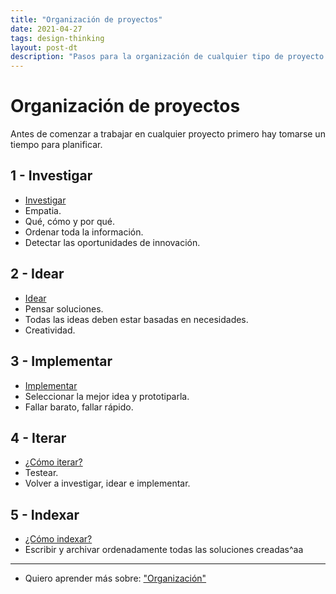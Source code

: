 ```yaml
---
title: "Organización de proyectos"
date: 2021-04-27
tags: design-thinking
layout: post-dt
description: "Pasos para la organización de cualquier tipo de proyecto."
---
```


# Organización de proyectos

Antes de comenzar a trabajar en cualquier proyecto primero hay tomarse un tiempo para planificar.

## 1 - Investigar

- [Investigar](organizar-proyectos-1)
- Empatia.
- Qué, cómo y por qué.
- Ordenar toda la información.
- Detectar las oportunidades de innovación.

## 2 - Idear

- [Idear](organizar-proyectos-2)
- Pensar soluciones.
- Todas las ideas deben estar basadas en necesidades.
- Creatividad.

## 3 - Implementar

- [Implementar](organizar-proyectos-3)
- Seleccionar la mejor idea y prototiparla.
- Fallar barato, fallar rápido.

## 4 - Iterar

- [¿Cómo iterar?](organizar-proyectos-4)
- Testear.
- Volver a investigar, idear e implementar.


## 5 - Indexar

- [¿Cómo indexar?](organizar-proyectos-5)
- Escribir y archivar ordenadamente todas las soluciones creadas^aa

***

- Quiero aprender más sobre: ["Organización"](../00/organizacion)
